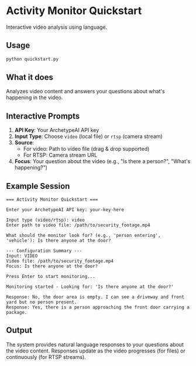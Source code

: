 # Activity Monitor Quickstart

Interactive video analysis using language.

## Usage

```bash
python quickstart.py
```

## What it does

Analyzes video content and answers your questions about what's happening in the video.

## Interactive Prompts

1. **API Key**: Your ArchetypeAI API key
2. **Input Type**: Choose `video` (local file) or `rtsp` (camera stream)
3. **Source**: 
   - For video: Path to video file (drag & drop supported)
   - For RTSP: Camera stream URL
4. **Focus**: Your question about the video (e.g., "Is there a person?", "What's happening?")

## Example Session

```
=== Activity Monitor Quickstart ===

Enter your ArchetypeAI API key: your-key-here

Input type (video/rtsp): video
Enter path to video file: /path/to/security_footage.mp4

What should the monitor look for? (e.g., 'person entering', 'vehicle'): Is there anyone at the door?

--- Configuration Summary ---
Input: VIDEO
Video file: /path/to/security_footage.mp4
Focus: Is there anyone at the door?

Press Enter to start monitoring...

Monitoring started - Looking for: 'Is there anyone at the door?'

Response: No, the door area is empty. I can see a driveway and front yard but no person present.
Response: Yes, there is a person approaching the front door carrying a package.
```

## Output

The system provides natural language responses to your questions about the video content. Responses update as the video progresses (for files) or continuously (for RTSP streams).